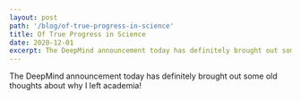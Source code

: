 ```yaml
---
layout: post
path: '/blog/of-true-progress-in-science'
title: Of True Progress in Science
date: 2020-12-01
excerpt: The DeepMind announcement today has definitely brought out some old thoughts about why I left academia! 
---
```

The DeepMind announcement today has definitely brought out some old thoughts about why I left academia! 
